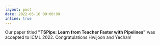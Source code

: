 ```yaml
---
layout: post
date: 2022-05-16 09:00:00
inline: true
---
```


Our paper titled **"TSPipe: Learn from Teacher Faster with Pipelines"** was accepted to ICML 2022. Congratulations Hwijoon and Yechan!